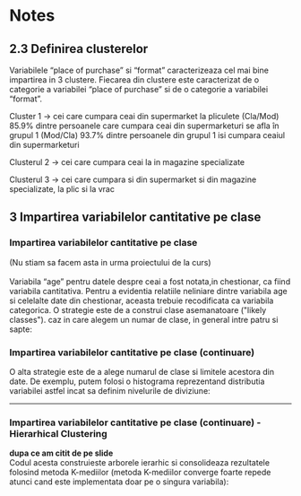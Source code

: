 # Notes

## 2.3 Definirea clusterelor

Variabilele “place of purchase” si “format” caracterizeaza cel mai bine impartirea in 3 clustere. 
Fiecarea din clustere este caracterizat de o categorie a variabilei “place of purchase” si de o categorie a variabilei “format”.

Cluster 1 -> cei care cumpara ceai din supermarket la pliculete
(Cla/Mod) 85.9% dintre persoanele care cumpara ceai din supermarketuri se afla în grupul 1
(Mod/Cla) 93.7% dintre persoanele din grupul 1 isi cumpara ceaiul din supermarketuri

Clusterul 2 -> cei care cumpara ceai la in magazine specializate

Clusterul 3 -> cei care cumpara si din supermarket si din magazine specializate, la plic si la vrac

## 3 Impartirea variabilelor cantitative pe clase

### Impartirea variabilelor cantitative pe clase

(Nu stiam sa facem asta in urma proiectului de la curs)
<br/>
<br/>
Variabila “age” pentru datele despre ceai a fost notata,in chestionar, ca fiind variabila cantitativa.
Pentru a evidentia relatiile neliniare dintre variabila age si celelalte date din chestionar, aceasta trebuie recodificata ca variabila categorica.
O strategie este de a construi clase asemanatoare ("likely classes"). caz in care alegem un numar de clase, in general intre patru si sapte:

### Impartirea variabilelor cantitative pe clase (continuare)

O alta strategie este de a alege numarul de clase si limitele acestora din date. De exemplu, putem folosi o histograma reprezentand distributia variabilei astfel incat sa definim nivelurile de diviziune:

----

### Impartirea variabilelor cantitative pe clase (continuare) - Hierarhical Clustering
**dupa ce am citit de pe slide**
<br/>
Codul acesta construieste arborele ierarhic si consolideaza rezultatele folosind metoda K-mediilor (metoda K-mediilor converge foarte repede atunci cand este implementata doar pe o singura variabila):

